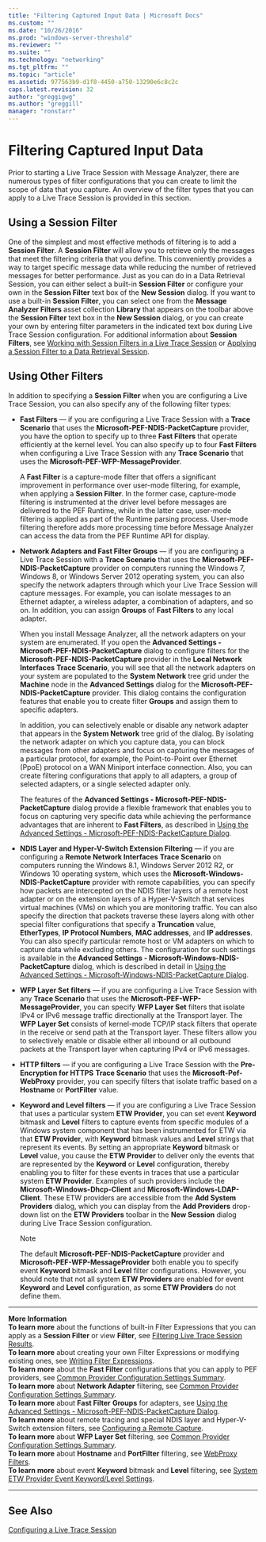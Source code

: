 ```yaml
---
title: "Filtering Captured Input Data | Microsoft Docs"
ms.custom: ""
ms.date: "10/26/2016"
ms.prod: "windows-server-threshold"
ms.reviewer: ""
ms.suite: ""
ms.technology: "networking"
ms.tgt_pltfrm: ""
ms.topic: "article"
ms.assetid: 977563b9-d1f8-4450-a750-13290e6c8c2c
caps.latest.revision: 32
author: "greggigwg"
ms.author: "greggill"
manager: "ronstarr"
---
```


# Filtering Captured Input Data

Prior to starting a Live Trace Session with Message Analyzer, there are numerous types of filter configurations that you can create to limit the scope of data that you capture. An overview of the filter types that you can apply to a Live Trace Session is provided in this section.  
  
## Using a Session Filter  

 One of the simplest and most effective methods of filtering is to add a **Session Filter**. A **Session Filter** will allow you to retrieve only the messages that meet the filtering criteria that you define. This conveniently provides a way to target specific message data while reducing the number of retrieved messages for better performance. Just as you can do in a Data Retrieval Session, you can either select a built-in **Session Filter** or configure your own in the **Session Filter** text box of the **New Session** dialog. If you want to use a built-in **Session Filter**, you can select one from the **Message Analyzer  Filters** asset collection **Library** that appears on the toolbar above the **Session Filter** text box in the **New Session** dialog, or you can create your own by entering filter parameters in the indicated text box during Live Trace Session configuration. For additional information about **Session Filters**, see [Working with Session Filters in a Live Trace Session](working-with-session-filters-in-a-live-trace-session.md) or [Applying a Session Filter to a Data Retrieval Session](applying-a-session-filter-to-a-data-retrieval-session.md).  
  
## Using Other Filters  

 In addition to specifying a **Session Filter** when you are configuring a Live Trace Session, you can also specify any of the following filter types:  
  
- **Fast Filters** — if you are configuring a Live Trace Session with a **Trace Scenario** that uses the **Microsoft-PEF-NDIS-PacketCapture** provider, you have the option to specify up to three **Fast Filters** that operate efficiently at the kernel level. You can also specify up to four **Fast Filters** when configuring a Live Trace Session with any **Trace Scenario** that uses the **Microsoft-PEF-WFP-MessageProvider**.  
  
   A **Fast Filter** is a capture-mode filter that offers a significant improvement in performance over user-mode filtering, for example, when applying a **Session Filter**. In the former case, capture-mode filtering is instrumented at the driver level before messages are delivered to the PEF Runtime, while in the latter case, user-mode filtering is applied as part of the Runtime parsing process. User-mode filtering therefore adds more processing time before Message Analyzer can access the data from the PEF Runtime API for display.  
  
- **Network Adapters and Fast Filter Groups** — if you are configuring a Live Trace Session with a **Trace Scenario** that uses the **Microsoft-PEF-NDIS-PacketCapture** provider on computers running the Windows 7, Windows 8, or Windows Server 2012 operating system, you can also specify the network adapters through which your Live Trace Session will capture messages. For example, you can isolate messages to an Ethernet adapter, a wireless adapter, a combination of adapters, and so on. In addition, you can assign **Groups** of **Fast Filters** to any local adapter.  
  
   When you install Message Analyzer, all the network adapters on your system are enumerated. If you open the **Advanced Settings - Microsoft-PEF-NDIS-PacketCapture** dialog to configure filters for the **Microsoft-PEF-NDIS-PacketCapture** provider in the **Local Network Interfaces** **Trace Scenario**, you will see that all the network adapters on your system are populated to the **System Network** tree grid under the **Machine** node in the **Advanced Settings** dialog for the **Microsoft-PEF-NDIS-PacketCapture** provider. This dialog contains the configuration features that enable you to create filter **Groups** and assign them to specific adapters.  
  
   In addition, you can selectively enable or disable any network adapter that appears in the **System Network** tree grid of the dialog. By isolating the network adapter on which you capture data, you can block messages from other adapters and focus on capturing the messages of a particular protocol, for example, the Point-to-Point over Ethernet (PpoE) protocol on a WAN Miniport interface connection. Also, you can create filtering configurations that apply to all adapters, a group of selected adapters, or a single selected adapter only.  
  
   The features of the **Advanced Settings - Microsoft-PEF-NDIS-PacketCapture** dialog provide a flexible framework that enables you to focus on capturing very specific data while achieving the performance advantages that are inherent to **Fast Filters**, as described in [Using the Advanced Settings - Microsoft-PEF-NDIS-PacketCapture Dialog](using-the-advanced-settings-microsoft-pef-ndis-packetcapture-dialog.md).  
  
- **NDIS Layer and Hyper-V-Switch Extension Filtering** — if you are configuring a **Remote Network Interfaces** **Trace Scenario** on computers running the Windows 8.1, Windows Server 2012 R2, or Windows 10 operating system, which uses the **Microsoft-Windows-NDIS-PacketCapture** provider with remote capabilities, you can specify how packets are intercepted on the NDIS filter layers of a remote host adapter or on the extension layers of a Hyper-V-Switch that services virtual machines (VMs) on which you are monitoring traffic. You can also specify the direction that packets traverse these layers along with other special filter configurations that specify a **Truncation** value, **EtherTypes**, **IP Protocol Numbers**, **MAC addresses**, and **IP addresses**. You can also specify particular remote host or VM adapters on which to capture data while excluding others. The configuration for such settings is available in the **Advanced Settings - Microsoft-Windows-NDIS-PacketCapture** dialog, which is described in detail in [Using the Advanced Settings - Microsoft-Windows-NDIS-PacketCapture Dialog](using-the-advanced-settings-microsoft-windows-ndis-packetcapture-dialog.md).  
  
- **WFP Layer Set filters** — if you are configuring a Live Trace Session with any **Trace Scenario** that uses the **Microsoft-PEF-WFP-MessageProvider**, you can specify **WFP Layer Set** filters that isolate IPv4 or IPv6 message traffic directionally at the Transport layer. The **WFP Layer Set** consists of kernel-mode TCP/IP stack filters that operate in the receive or send path at the Transport layer. These filters allow you to selectively enable or disable either all inbound or all outbound packets at the Transport layer when capturing IPv4 or IPv6 messages.  
  
- **HTTP filters** — if you are configuring a Live Trace Session with the **Pre-Encryption for HTTPS** **Trace Scenario** that uses the **Microsoft-Pef-WebProxy** provider, you can specify filters that isolate traffic based on a **Hostname** or **PortFilter** value.  
  
- **Keyword and Level filters** — if you are configuring a Live Trace Session that uses a particular system **ETW Provider**, you can set event **Keyword** bitmask and **Level** filters to capture events from specific modules of a Windows system component that has been instrumented for ETW via that **ETW Provider**, with **Keyword** bitmask values and **Level** strings that represent its events. By setting an appropriate **Keyword** bitmask or **Level** value, you cause the **ETW Provider** to deliver only the events that are represented by the **Keyword** or **Level** configuration, thereby enabling you to filter for these events in traces that use a particular system **ETW Provider**. Examples of such providers include the **Microsoft-Windows-Dhcp-Client** and **Microsoft-Windows-LDAP-Client**. These ETW providers are accessible from the **Add System Providers** dialog, which you can display from the **Add Providers** drop-down list on the **ETW Providers** toolbar in the **New Session** dialog during Live Trace Session configuration.  
  
  > [!NOTE]
  >  The default **Microsoft-PEF-NDIS-PacketCapture** provider and **Microsoft-PEF-WFP-MessageProvider** both enable you to specify event **Keyword** bitmask and **Level** filter configurations. However, you should note that not all system **ETW Providers** are enabled for event **Keyword** and **Level** configuration, as some **ETW Providers** do not define them.  
  
---  
  
 **More Information**   
 **To learn more** about the functions of built-in Filter Expressions that you can apply as a **Session Filter** or view **Filter**, see [Filtering Live Trace Session Results](filtering-live-trace-session-results.md).  
**To learn more** about creating your own Filter Expressions or modifying existing ones, see [Writing Filter Expressions](writing-filter-expressions.md).  
**To learn more** about the **Fast Filter** configurations that you can apply to PEF providers, see [Common Provider Configuration Settings  Summary](common-provider-configuration-settings-summary.md).  
**To learn more** about **Network Adapter** filtering, see [Common Provider Configuration Settings  Summary](common-provider-configuration-settings-summary.md).  
**To learn more** about **Fast Filter** **Groups** for adapters, see [Using the Advanced Settings - Microsoft-PEF-NDIS-PacketCapture Dialog](using-the-advanced-settings-microsoft-pef-ndis-packetcapture-dialog.md).  
**To learn more** about remote tracing and special NDIS layer and Hyper-V-Switch extension filters, see [Configuring a Remote Capture](configuring-a-remote-capture.md).  
**To learn more** about **WFP Layer Set** filtering, see [Common Provider Configuration Settings  Summary](common-provider-configuration-settings-summary.md).  
**To learn more** about **Hostname** and **PortFilter** filtering, see [WebProxy Filters](webproxy-filters.md).   
**To learn more** about event **Keyword** bitmask and **Level** filtering, see [System ETW Provider Event Keyword/Level Settings](system-etw-provider-event-keyword-level-settings.md).   

---  
  
## See Also  

[Configuring a Live Trace Session](configuring-a-live-trace-session.md)